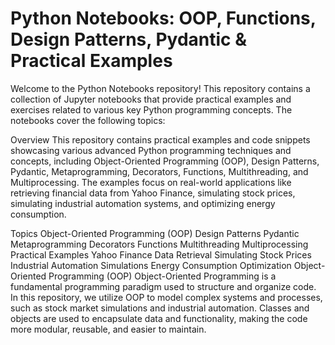 # Python Notebooks: OOP, Functions, Design Patterns, Pydantic & Practical Examples

Welcome to the Python Notebooks repository! This repository contains a collection of Jupyter notebooks that provide practical examples and exercises related to various key Python programming concepts. The notebooks cover the following topics:

Overview
This repository contains practical examples and code snippets showcasing various advanced Python programming techniques and concepts, including Object-Oriented Programming (OOP), Design Patterns, Pydantic, Metaprogramming, Decorators, Functions, Multithreading, and Multiprocessing. The examples focus on real-world applications like retrieving financial data from Yahoo Finance, simulating stock prices, simulating industrial automation systems, and optimizing energy consumption.

Topics
Object-Oriented Programming (OOP)
Design Patterns
Pydantic
Metaprogramming
Decorators
Functions
Multithreading
Multiprocessing
Practical Examples
Yahoo Finance Data Retrieval
Simulating Stock Prices
Industrial Automation Simulations
Energy Consumption Optimization
Object-Oriented Programming (OOP)
Object-Oriented Programming is a fundamental programming paradigm used to structure and organize code. In this repository, we utilize OOP to model complex systems and processes, such as stock market simulations and industrial automation. Classes and objects are used to encapsulate data and functionality, making the code more modular, reusable, and easier to maintain.


